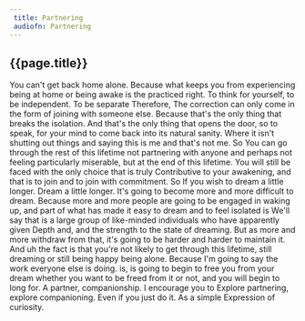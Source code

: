 ```yaml
---
 title: Partnering
 audiofn: Partnering
---
```


## {{page.title}}

You can't get back home alone. Because what keeps you from experiencing
being at home or being awake is the practiced right. To think for
yourself, to be independent. To be separate Therefore, The correction
can only come in the form of joining with someone else. Because that's
the only thing that breaks the isolation. And that's the only thing that
opens the door, so to speak, for your mind to come back into its natural
sanity. Where it isn't shutting out things and saying this is me and
that's not me. So You can go through the rest of this lifetime not
partnering with anyone and perhaps not feeling particularly miserable,
but at the end of this lifetime. You will still be faced with the only
choice that is truly Contributive to your awakening, and that is to join
and to join with commitment. So If you wish to dream a little longer.
Dream a little longer. It's going to become more and more difficult to
dream. Because more and more people are going to be engaged in waking
up, and part of what has made it easy to dream and to feel isolated is
We'll say that is a large group of like-minded individuals who have
apparently given Depth and, and the strength to the state of dreaming.
But as more and more withdraw from that, it's going to be harder and
harder to maintain it. And uh the fact is that you're not likely to get
through this lifetime, still dreaming or still being happy being alone.
Because I'm going to say the work everyone else is doing. is, is going
to begin to free you from your dream whether you want to be freed from
it or not, and you will begin to long for. A partner, companionship. I
encourage you to Explore partnering, explore companioning. Even if you
just do it. As a simple Expression of curiosity.

